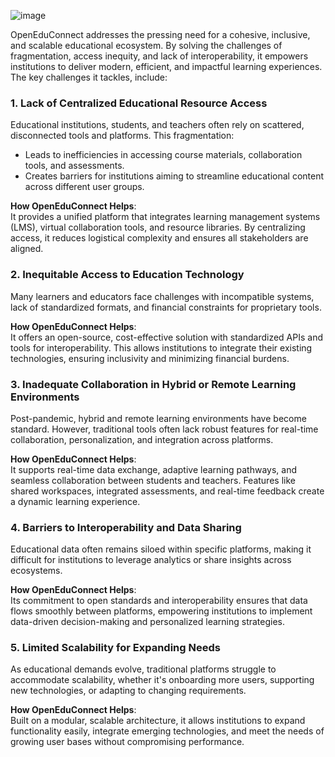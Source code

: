 ![image](https://github.com/user-attachments/assets/6c8e5623-4ae0-408b-a0fe-b134dd238a4f)

OpenEduConnect addresses the pressing need for a cohesive, inclusive, and scalable educational ecosystem. By solving the challenges of fragmentation, access inequity, and lack of interoperability, it empowers institutions to deliver modern, efficient, and impactful learning experiences.
The key challenges it tackles, include:

### **1. Lack of Centralized Educational Resource Access**
Educational institutions, students, and teachers often rely on scattered, disconnected tools and platforms. This fragmentation:
- Leads to inefficiencies in accessing course materials, collaboration tools, and assessments.
- Creates barriers for institutions aiming to streamline educational content across different user groups.

**How OpenEduConnect Helps**:  
It provides a unified platform that integrates learning management systems (LMS), virtual collaboration tools, and resource libraries. By centralizing access, it reduces logistical complexity and ensures all stakeholders are aligned.

### **2. Inequitable Access to Education Technology**
Many learners and educators face challenges with incompatible systems, lack of standardized formats, and financial constraints for proprietary tools.

**How OpenEduConnect Helps**:  
It offers an open-source, cost-effective solution with standardized APIs and tools for interoperability. This allows institutions to integrate their existing technologies, ensuring inclusivity and minimizing financial burdens.

### **3. Inadequate Collaboration in Hybrid or Remote Learning Environments**
Post-pandemic, hybrid and remote learning environments have become standard. However, traditional tools often lack robust features for real-time collaboration, personalization, and integration across platforms.

**How OpenEduConnect Helps**:  
It supports real-time data exchange, adaptive learning pathways, and seamless collaboration between students and teachers. Features like shared workspaces, integrated assessments, and real-time feedback create a dynamic learning experience.

### **4. Barriers to Interoperability and Data Sharing**
Educational data often remains siloed within specific platforms, making it difficult for institutions to leverage analytics or share insights across ecosystems.

**How OpenEduConnect Helps**:  
Its commitment to open standards and interoperability ensures that data flows smoothly between platforms, empowering institutions to implement data-driven decision-making and personalized learning strategies.

### **5. Limited Scalability for Expanding Needs**
As educational demands evolve, traditional platforms struggle to accommodate scalability, whether it's onboarding more users, supporting new technologies, or adapting to changing requirements.

**How OpenEduConnect Helps**:  
Built on a modular, scalable architecture, it allows institutions to expand functionality easily, integrate emerging technologies, and meet the needs of growing user bases without compromising performance.
